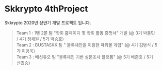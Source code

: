 # Skkrypto 4thProject
Skkrypto 2020년 상반기 개발 프로젝트 입니다.
>Team 1 : 1탱 2쫄 팀 "학회 홈페이지 및 학회 활동 증명서" 개발 (@ 3기 박동민 / 4기 정채원 / 5기 박승호)<br> 
>Team 2 : BUSTASKK 팀 " 블록체인을 이용한 파워볼 게임" (@ 4기 김병석 / 5기 이용욱) <br>
>Team 3 : 배신듀오 팀 "블록체인 기반 설문조사 플랫폼"   (@ 5기 배준호 / 5기 신민승)
